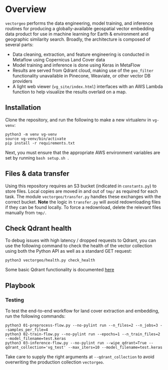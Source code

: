 # Overview
`vectorgeo` performs the data engineering, model training, and inference routines for producing a globally-available geospatial vector embedding data product for use in machine learning for Earth & environment and geographic similarity search. Broadly, the architecture is composed of several parts:

- Data cleaning, extraction, and feature engineering is conducted in Metaflow using Copernicus Land Cover data
- Model training and inference is done using Keras in MetaFlow
- Results are served from Qdrant cloud, making use of the `geo_filter` functionality unavailable in Pinecone, Weaviate, or other vector DB providers
- A light web viewer (`vg_site/index.html`) interfaces with an AWS Lambda function to help visualize the results overlaid on a map.

## Installation
Clone the repository, and run the following to make a new virtualenv in `vg-venv`:

```
python3 -m venv vg-venv
source vg-venv/bin/activate
pip install -r requirements.txt
```

Next, you must ensure that the appropriate AWS environment variables are set by running `bash setup.sh
`.

## Files & data transfer
Using this repository requires an S3 bucket (indicated in `constants.py`) to store files. Local copies are moved in and out of `tmp/` as required for each task. The module `vectorgeo/transfer.py` handles these exchanges with the correct bucket. **Note** the logic in `transfer.py` will avoid redownloading files if they can be found locally. To force a redownload, delete the relevant files manually from `tmp/`.

## Check Qdrant health
To debug issues with high latency / dropped requests to Qdrant, you can use the following command to check the health of the vector collection using both the Python API as well as a standard GET request:

```
python3 vectorgeo/health.py check_health
```

Some basic Qdrant functionality is documented [here](https://qdrant.tech/documentation/quick-start/)

## Playbook

### Testing
To test the end-to-end workflow for land cover extraction and embedding, run the following commands:
```
python3 01-preprocess-flow.py --no-pylint run --n_files=2 --n_jobs=3 --samples_per_file=4
python3 02-train-flow.py --no-pylint run --epochs=1 --n_train_files=2 --model_filename=test.keras
python3 03-inference-flow.py --no-pylint run --wipe_qdrant=True --qdrant_collection='vg_test' --max_iters=10 --model_filename=test.keras
```
Take care to supply the right arguments at `--qdrant_collection` to avoid overwriting the production collection `vectorgeo`.



